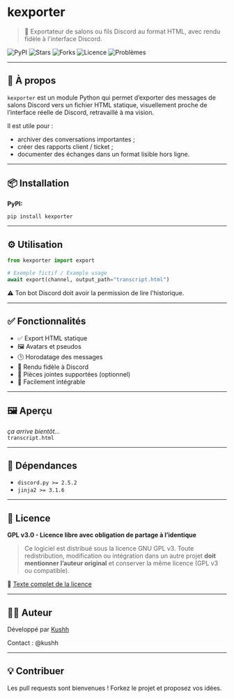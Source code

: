 # kexporter

> 🧾 Exportateur de salons ou fils Discord au format HTML, avec rendu fidèle à l'interface Discord.  

![PyPI](https://img.shields.io/pypi/v/kexporter?style=flat-square&color=0a7cdb)
![Stars](https://img.shields.io/github/stars/itsKushh/kexporter?style=flat-square&color=0a7cdb)
![Forks](https://img.shields.io/github/forks/itsKushh/kexporter?style=flat-square&color=0a7cdb)
![Licence](https://img.shields.io/badge/license-GPL--3.0-0a7cdb?style=flat-square)
![Problèmes](https://img.shields.io/github/issues/itsKushh/kexporter?style=flat-square&color=0a7cdb)

---

## 💙 À propos

`kexporter` est un module Python qui permet d’exporter des messages de salons Discord vers un fichier HTML statique, visuellement proche de l’interface réelle de Discord, retravaillé à ma vision.

Il est utile pour :
- archiver des conversations importantes ;
- créer des rapports client / ticket ;
- documenter des échanges dans un format lisible hors ligne.

---

## 📦 Installation

**PyPI:**

```bash
pip install kexporter
```

---

## ⚙️ Utilisation

```python
from kexporter import export

# Exemple fictif / Example usage
await export(channel, output_path="transcript.html")
```

⚠️ Ton bot Discord doit avoir la permission de lire l'historique.  

---

## ✅ Fonctionnalités

- ✅ Export HTML statique
- 🖼️ Avatars et pseudos
- 🕒 Horodatage des messages
- 🎨 Rendu fidèle à Discord
- 📎 Pièces jointes supportées (optionnel)
- 🔧 Facilement intégrable

---

## 🖼️ Aperçu

*ça arrive bientôt...*  
`transcript.html`

---

## 🔧 Dépendances

- `discord.py >= 2.5.2`
- `jinja2 >= 3.1.6`

---

## 📄 Licence

**GPL v3.0 - Licence libre avec obligation de partage à l’identique**  

> Ce logiciel est distribué sous la licence GNU GPL v3. Toute redistribution, modification ou intégration dans un autre projet **doit mentionner l’auteur original** et conserver la même licence (GPL v3 ou compatible).  

🔗 [Texte complet de la licence](https://www.gnu.org/licenses/gpl-3.0.fr.html)

---

## 🙋‍♂️ Auteur

Développé par [Kushh](https://github.com/itsKushh)  

Contact : @kushh

---

## 💡 Contribuer

Les pull requests sont bienvenues ! Forkez le projet et proposez vos idées.  
